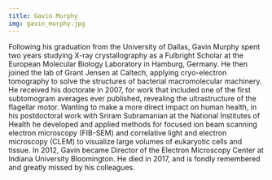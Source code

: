 ```yaml
---
title: Gavin Murphy
img: gavin_murphy.jpg
---
```


Following his graduation from the University of Dallas, Gavin Murphy spent two years studying X-ray crystallography as a Fulbright Scholar at the European Molecular Biology Laboratory in Hamburg, Germany. He then joined the lab of Grant Jensen at Caltech, applying cryo-electron tomography to solve the structures of bacterial macromolecular machinery. He received his doctorate in 2007, for work that included one of the first subtomogram averages ever published, revealing the ultrastructure of the flagellar motor. Wanting to make a more direct impact on human health, in his postdoctoral work with Sriram Subramanian at the National Institutes of Health he developed and applied methods for focused ion beam scanning electron microscopy (FIB-SEM) and correlative light and electron microscopy (CLEM) to visualize large volumes of eukaryotic cells and tissue. In 2012, Gavin became Director of the Electron Microscopy Center at Indiana University Bloomington. He died in 2017, and is fondly remembered and greatly missed by his colleagues.


